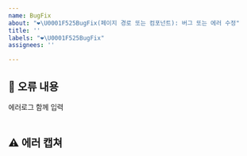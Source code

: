 ```yaml
---
name: BugFix
about: "❤️‍\U0001F525BugFix(페이지 경로 또는 컴포넌트): 버그 또는 에러 수정"
title: ''
labels: "❤️‍\U0001F525BugFix"
assignees: ''

---
```


## 🤔 오류 내용
에러로그 함께 입력  
<br>


## ⚠ 에러 캡쳐 

<br>
